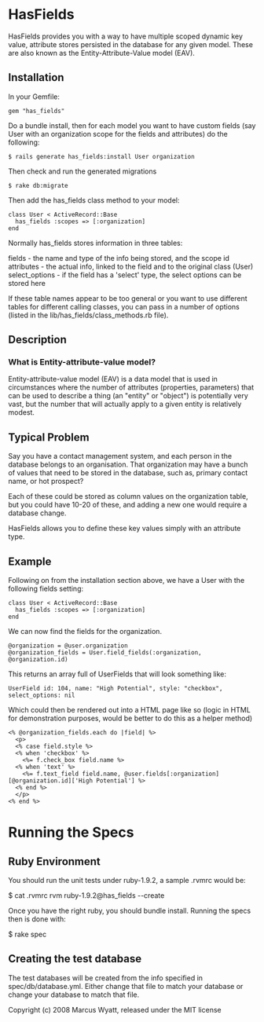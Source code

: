 HasFields
========================

HasFields provides you with a way to have multiple scoped dynamic key value,
attribute stores persisted in the database for any given model.  These are also
known as the Entity-Attribute-Value model (EAV).


Installation
------------------------

In your Gemfile:

    gem "has_fields"

Do a bundle install, then for each model you want to have custom fields (say User
with an organization scope for the fields and attributes) do the following:

    $ rails generate has_fields:install User organization

Then check and run the generated migrations

    $ rake db:migrate

Then add the has_fields class method to your model:

    class User < ActiveRecord::Base
      has_fields :scopes => [:organization]
    end

Normally has_fields stores information in three tables:

  fields - the name and type of the info being stored, and the scope id
  attributes - the actual info, linked to the field and to the original class (User)
  select_options - if the field has a 'select' type, the select options can be stored here

If these table names appear to be too general or you want to use different tables for different calling classes, you can pass in a number of options (listed in the lib/has_fields/class_methods.rb file).

Description
-------------------------  

### What is Entity-attribute-value model?

Entity-attribute-value model (EAV) is a data model that is used in circumstances 
where the number of attributes (properties, parameters) that can be used to describe 
a thing (an "entity" or "object") is potentially very vast, but the number that will 
actually apply to a given entity is relatively modest.


Typical Problem
-------------------------

Say you have a contact management system, and each person in the database belongs
to an organisation.  That organization may have a bunch of values that need to be
stored in the database, such as, primary contact name, or hot prospect?

Each of these could be stored as column values on the organization table, but
you could have 10-20 of these, and adding a new one would require a database change.

HasFields allows you to define these key values simply with an attribute
type.


Example
-------------------------

Following on from the installation section above, we have a User with the following fields setting:

    class User < ActiveRecord::Base
      has_fields :scopes => [:organization]
    end

We can now find the fields for the organization.

    @organization = @user.organization
    @organization_fields = User.field_fields(:organization, @organization.id)

This returns an array full of UserFields that will look something like:

    UserField id: 104, name: "High Potential", style: "checkbox", select_options: nil

Which could then be rendered out into a HTML page like so (logic in HTML for demonstration purposes, would be better to do this as a helper method)

    <% @organization_fields.each do |field| %>
      <p>
      <% case field.style %>
      <% when 'checkbox' %>
        <%= f.check_box field.name %>
      <% when 'text' %>
        <%= f.text_field field.name, @user.fields[:organization][@organization.id]['High Potential'] %>
      <% end %>
      </p>
    <% end %>

Running the Specs
========================

Ruby Environment
------------------------

You should run the unit tests under ruby-1.9.2, a sample .rvmrc would be:

  $ cat .rvmrc
  rvm ruby-1.9.2@has_fields --create

Once you have the right ruby, you should bundle install.  Running the specs then
is done with:

  $ rake spec

Creating the test database
------------------------

The test databases will be created from the info specified in spec/db/database.yml.
Either change that file to match your database or change your database to
match that file.

Copyright (c) 2008 Marcus Wyatt, released under the MIT license
